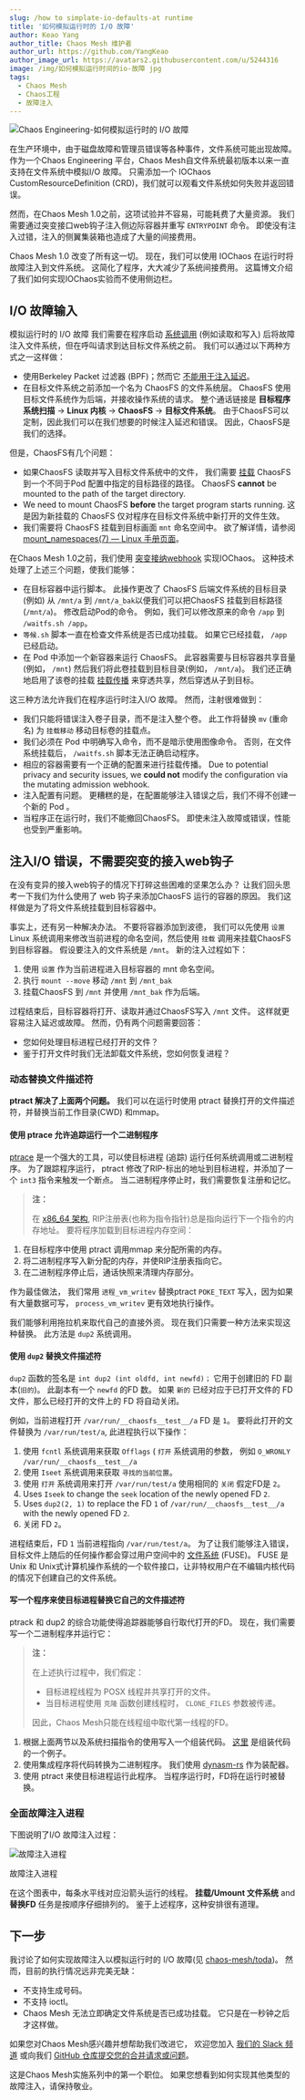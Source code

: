 ```yaml
---
slug: /how to simplate-io-defaults-at runtime
title: '如何模拟运行时的 I/O 故障'
author: Keao Yang
author_title: Chaos Mesh 维护者
author_url: https://github.com/YangKeao
author_image_url: https://avatars2.githubusercontent.com/u/5244316
image: /img/如何模拟运行时间的io-故障 jpg
tags:
  - Chaos Mesh
  - Chaos工程
  - 故障注入
---
```


![Chaos Engineering-如何模拟运行时的 I/O 故障](/img/how-to-simulate-io-faults-at-runtime.jpg)

在生产环境中，由于磁盘故障和管理员错误等各种事件，文件系统可能出现故障。 作为一个Chaos Engineering 平台，Chaos Mesh自文件系统最初版本以来一直支持在文件系统中模拟I/O 故障。 只需添加一个 IOChaos CustomResourceDefinition (CRD)，我们就可以观看文件系统如何失败并返回错误。

<!--truncate-->

然而，在Chaos Mesh 1.0之前，这项试验并不容易，可能耗费了大量资源。 我们需要通过突变接口web钩子注入侧边际容器并重写 `ENTRYPOINT` 命令。 即使没有注入过错，注入的侧翼集装箱也造成了大量的间接费用。

Chaos Mesh 1.0 改变了所有这一切。 现在，我们可以使用 IOChaos 在运行时将故障注入到文件系统。 这简化了程序，大大减少了系统间接费用。 这篇博文介绍了我们如何实现IOChaos实验而不使用侧边栏。

## I/O 故障输入

模拟运行时的 I/O 故障 我们需要在程序启动 [系统调用](https://man7.org/linux/man-pages/man2/syscall.2.html) (例如读取和写入) 后将故障注入文件系统，但在呼叫请求到达目标文件系统之前。 我们可以通过以下两种方式之一这样做：

- 使用Berkeley Packet 过滤器 (BPF)；然而它 [不能用于注入延迟](https://github.com/iovisor/bcc/issues/2336)。
- 在目标文件系统之前添加一个名为 ChaosFS 的文件系统层。 ChaosFS 使用目标文件系统作为后端，并接收操作系统的请求。 整个通话链接是 **目标程序系统扫描** -> **Linux 内核** -> **ChaosFS** -> **目标文件系统**。 由于ChaosFS可以定制，因此我们可以在我们想要的时候注入延迟和错误。 因此，ChaosFS是我们的选择。

但是，ChaosFS有几个问题：

- 如果ChaosFS 读取并写入目标文件系统中的文件， 我们需要 [挂载](https://man7.org/linux/man-pages/man2/mount.2.html) ChaosFS 到一个不同于Pod 配置中指定的目标路径的路径。 ChaosFS **cannot** be mounted to the path of the target directory.
- We need to mount ChaosFS **before** the target program starts running. 这是因为新挂载的 ChaosFS 仅对程序在目标文件系统中新打开的文件生效。
- 我们需要将 ChaosFS 挂载到目标画面 `mnt` 命名空间中。 欲了解详情，请参阅 [mount_namespaces(7) — Linux 手册页面](https://man7.org/linux/man-pages/man7/mount_namespaces.7.html)。

在Chaos Mesh 1.0之前，我们使用 [突变接纳webhook](https://kubernetes.io/docs/reference/access-authn-authz/extensible-admission-controllers/) 实现IOChaos。 这种技术处理了上述三个问题，使我们能够：

- 在目标容器中运行脚本。 此操作更改了 ChaosFS 后端文件系统的目标目录 (例如) 从 `/mnt/a` 到 `/mnt/a_bak`以便我们可以把ChaosFS 挂载到目标路径(`/mnt/a`)。 修改启动Pod的命令。 例如，我们可以修改原来的命令 `/app` 到 `/waitfs.sh /app`。
- `等候.sh` 脚本一直在检查文件系统是否已成功挂载。 如果它已经挂载， `/app` 已经启动。
- 在 Pod 中添加一个新容器来运行 ChaosFS。 此容器需要与目标容器共享音量(例如， `/mnt`) 然后我们将此卷挂载到目标目录(例如， `/mnt/a`)。 我们还正确地启用了该卷的挂载 [挂载传播](https://kubernetes.io/docs/concepts/storage/volumes/#mount-propagation) 来穿透共享，然后穿透从子到目标。

这三种方法允许我们在程序运行时注入I/O 故障。 然而，注射很难做到：

- 我们只能将错误注入卷子目录，而不是注入整个卷。 此工作将替换 `mv` (重命名) 为 `挂载移动` 移动目标卷的挂载点。
- 我们必须在 Pod 中明确写入命令，而不是暗示使用图像命令。 否则，在文件系统挂载后， `/waitfs.sh` 脚本无法正确启动程序。
- 相应的容器需要有一个正确的配置来进行挂载传播。 Due to potential privacy and security issues, we **could not** modify the configuration via the mutating admission webhook.
- 注入配置有问题。 更糟糕的是，在配置能够注入错误之后，我们不得不创建一个新的 Pod 。
- 当程序正在运行时，我们不能撤回ChaosFS。 即使未注入故障或错误，性能也受到严重影响。

## 注入I/O 错误，不需要突变的接入web钩子

在没有变异的接入web钩子的情况下打碎这些困难的坚果怎么办？ 让我们回头思考一下我们为什么使用了 web 钩子来添加ChaosFS 运行的容器的原因。 我们这样做是为了将文件系统挂载到目标容器中。

事实上，还有另一种解决办法。 不要将容器添加到波德， 我们可以先使用 `设置` Linux 系统调用来修改当前进程的命名空间，然后使用 `挂载` 调用来挂载ChaosFS 到目标容器。 假设要注入的文件系统是 `/mnt`。 新的注入过程如下：

1. 使用 `设置` 作为当前进程进入目标容器的 mnt 命名空间。
2. 执行 `mount --move` 移动 `/mnt` 到 `/mnt_bak`
3. 挂载ChaosFS 到 `/mnt` 并使用 `/mnt_bak` 作为后端。

过程结束后，目标容器将打开、读取并通过ChaosFS写入 `/mnt` 文件。 这样就更容易注入延迟或故障。 然而，仍有两个问题需要回答：

- 您如何处理目标进程已经打开的文件？
- 鉴于打开文件时我们无法卸载文件系统，您如何恢复进程？

### 动态替换文件描述符

**ptract 解决了上面两个问题。** 我们可以在运行时使用 ptract 替换打开的文件描述符，并替换当前工作目录(CWD) 和mmap。

#### 使用 ptrace 允许追踪运行一个二进制程序

[ptrace](https://man7.org/linux/man-pages/man2/ptrace.2.html) 是一个强大的工具，可以使目标进程 (追踪) 运行任何系统调用或二进制程序。 为了跟踪程序运行， ptract 修改了RIP-标出的地址到目标进程，并添加了一个 `int3` 指令来触发一个断点。 当二进制程序停止时，我们需要恢复注册和记忆。

> **注：**
> 
> 在 [x86_64 架构](https://en.wikipedia.org/wiki/X86_assembly_language), RIP注册表(也称为指令指针)总是指向运行下一个指令的内存地址。 要将程序加载到目标进程内存空间：

1. 在目标程序中使用 ptract 调用mmap 来分配所需的内存。
2. 将二进制程序写入新分配的内存，并使RIP注册表指向它。
3. 在二进制程序停止后，通话快照来清理内存部分。

作为最佳做法， 我们常用 `进程_vm_writev` 替换ptract `POKE_TEXT` 写入，因为如果有大量数据可写， `process_vm_writev` 更有效地执行操作。

我们能够利用拖拉机来取代自己的直接外资。 现在我们只需要一种方法来实现这种替换。 此方法是 `dup2` 系统调用。

#### 使用 `dup2` 替换文件描述符

`dup2` 函数的签名是 `int dup2 (int oldfd, int newfd)；` 它用于创建旧的 FD 副本(`旧的`)。 此副本有一个 `newfd` 的FD 数。 如果 `新的` 已经对应于已打开文件的 FD 文件，那么已经打开的文件上的 FD 将自动关闭。

例如，当前进程打开 `/var/run/__chaosfs__test__/a` FD 是 `1`。 要将此打开的文件替换为 `/var/run/test/a`, 此进程执行以下操作：

1. 使用 `fcntl` 系统调用来获取 `Offlags` ( `打开` 系统调用的参数， 例如 `O_WRONLY` `/var/run/__chaosfs__test__/a`
2. 使用 `Iseet` 系统调用来获取 `寻找的当前位置`。
3. 使用 `打开` 系统调用来打开 `/var/run/test/a` 使用相同的 `关闭` 假定FD是 `2`。
4. Uses `Iseek` to change the `seek` location of the newly opened FD `2`.
5. Uses `dup2(2, 1)` to replace the FD `1` of `/var/run/__chaosfs__test__/a` with the newly opened FD `2`.
6. 关闭 FD `2`。

进程结束后，FD `1` 当前进程指向 `/var/run/test/a`。 为了让我们能够注入错误，目标文件上随后的任何操作都会穿过用户空间中的 [文件系统](https://en.wikipedia.org/wiki/Filesystem_in_Userspace) (FUSE)。 FUSE 是Unix 和 Unix式计算机操作系统的一个软件接口，让非特权用户在不编辑内核代码的情况下创建自己的文件系统。

#### 写一个程序来使目标进程替换它自己的文件描述符

ptrack 和 dup2 的综合功能使得追踪器能够自行取代打开的FD。 现在，我们需要写一个二进制程序并运行它：

> **注：**
> 
> 在上述执行过程中，我们假定：
> 
> - 目标进程线程为 POSX 线程并共享打开的文件。
> - 当目标进程使用 `克隆` 函数创建线程时， `CLONE_FILES` 参数被传递。
> 
> 因此，Chaos Mesh只能在线程组中取代第一线程的FD。

1. 根据上面两节以及系统扫描指令的使用写入一个组装代码。 [这里](https://github.com/chaos-mesh/toda/blob/1d73871d8ab72b8d1eace55f5222b01957193531/src/replacer/fd_replacer.rs#L133) 是组装代码的一个例子。
2. 使用集成程序将代码转换为二进制程序。 我们使用 [dynasm-rs](https://github.com/CensoredUsername/dynasm-rs) 作为装配器。
3. 使用 ptract 来使目标进程运行此程序。 当程序运行时，FD将在运行时被替换。

### 全面故障注入进程

下图说明了I/O 故障注入过程：

![故障注入进程](/img/fault-injection-process.jpg)

<div style={{ margin: '1rem 0', fontStyle: 'italic', textAlign: 'center' }}> 故障注入进程 </div>

在这个图表中，每条水平线对应沿箭头运行的线程。 **挂载/Umount 文件系统** and **替换FD** 任务是按顺序仔细排列的。 鉴于上述程序，这种安排很有道理。

## 下一步

我讨论了如何实现故障注入以模拟运行时的 I/O 故障(见 [chaos-mesh/toda](https://github.com/chaos-mesh/toda))。 然而，目前的执行情况远非完美无缺：

- 不支持生成号码。
- 不支持 ioctl。
- Chaos Mesh 无法立即确定文件系统是否已成功挂载。 它只是在一秒钟之后才这样做。

如果您对Chaos Mesh感兴趣并想帮助我们改进它， 欢迎您加入 [我们的 Slack 频道](https://slack.cncf.io/) 或向我们 [GitHub 仓库提交您的合并请求或问题](https://github.com/chaos-mesh/chaos-mesh)。

这是Chaos Mesh实施系列中的第一个职位。 如果您想看到如何实现其他类型的故障注入，请保持敬业。
